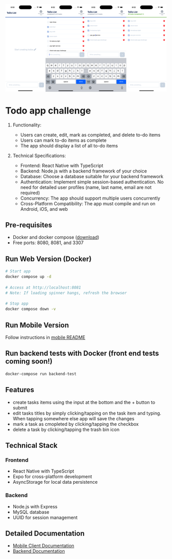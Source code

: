 <p align="center">
  <img src="./screenshot.png" width=800 title="ui design">
</p>

# Todo app challenge

1. Functionality:

   - Users can create, edit, mark as completed, and delete to-do items
   - Users can mark to-do items as complete
   - The app should display a list of all to-do items

2. Technical Specifications:
   - Frontend: React Native with TypeScript
   - Backend: Node.js with a backend framework of your choice
   - Database: Choose a database suitable for your backend framework
   - Authentication: Implement simple session-based authentication. No need for detailed user profiles (name, last name, email are not required)
   - Concurrency: The app should support multiple users concurrently
   - Cross-Platform Compatibility: The app must compile and run on Android, iOS, and web

## Pre-requisites

- Docker and docker compose ([download](https://www.docker.com/))
- Free ports: 8080, 8081, and 3307

## Run Web Version (Docker)

```bash
# Start app
docker compose up -d

# Access at http://localhost:8081
# Note: If loading spinner hangs, refresh the browser

# Stop app
docker compose down -v
```

## Run Mobile Version

Follow instructions in [mobile README](client/todo-app/README.md)

## Run backend tests with Docker (front end tests coming soon!)

```bash
docker-compose run backend-test
```

## Features

- create tasks items using the input at the bottom and the + button to submit
- edit tasks titles by simply clicking/tapping on the task item and typing. When tapping somewhere else app will save the changes
- mark a task as cmopleted by clicking/tapping the checkbox
- delete a task by clicking/tapping the trash bin icon

## Technical Stack

### Frontend

- React Native with TypeScript
- Expo for cross-platform development
- AsyncStorage for local data persistence

### Backend

- Node.js with Express
- MySQL database
- UUID for session management

## Detailed Documentation

- [Mobile Client Documentation](client/todo-app/README.md)
- [Backend Documentation](server/README.md)

